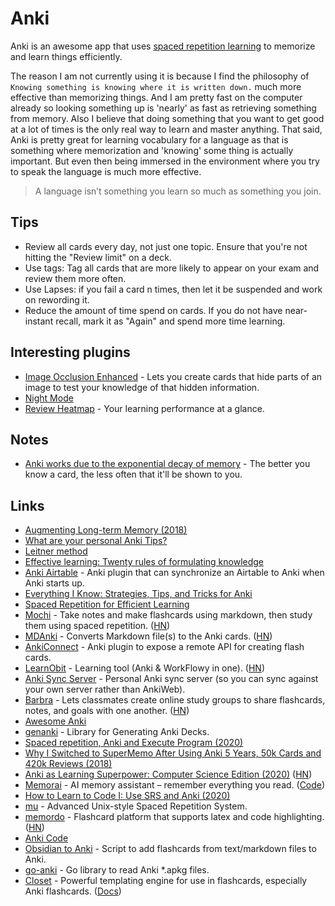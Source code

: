 # Anki

Anki is an awesome app that uses [spaced repetition learning](http://en.wikipedia.org/wiki/Spaced_repetition) to memorize and learn things efficiently.

The reason I am not currently using it is because I find the philosophy of `Knowing something is knowing where it is written down.` much more effective than memorizing things. And I am pretty fast on the computer already so looking something up is 'nearly' as fast as retrieving something from memory. Also I believe that doing something that you want to get good at a lot of times is the only real way to learn and master anything. That said, Anki is pretty great for learning vocabulary for a language as that is something where memorization and 'knowing' some thing is actually important. But even then being immersed in the environment where you try to speak the language is much more effective.

> A language isn’t something you learn so much as something you join.

## Tips

* Review all cards every day, not just one topic. Ensure that you're not hitting the "Review limit" on a deck.
* Use tags: Tag all cards that are more likely to appear on your exam and review them more often.
* Use Lapses: if you fail a card n times, then let it be suspended and work on rewording it.
* Reduce the amount of time spend on cards. If you do not have near-instant recall, mark it as "Again" and spend more time learning.

## Interesting plugins

* [Image Occlusion Enhanced](https://ankiweb.net/shared/info/1111933094) - Lets you create cards that hide parts of an image to test your knowledge of that hidden information.
* [Night Mode](https://github.com/krassowski/Anki-Night-Mode)
* [Review Heatmap](https://github.com/glutanimate/review-heatmap) - Your learning performance at a glance.

## Notes

* [Anki works due to the exponential decay of memory](https://www.reddit.com/r/Anki/comments/75bzzc/anki_overwhelms_me/) - The better you know a card, the less often that it'll be shown to you.

## Links

* [Augmenting Long-term Memory (2018)](http://augmentingcognition.com/ltm.html)
* [What are your personal Anki Tips?](https://www.reddit.com/r/Anki/comments/6npee3/what_are_your_personal_anki_tips/)
* [Leitner method](https://drive.google.com/file/d/0BzlHy07nfEjOQ2hXWjU3LWpDdmc/view)
* [Effective learning: Twenty rules of formulating knowledge](https://www.supermemo.com/en/articles/20rules)
* [Anki Airtable](https://github.com/sirupsen/anki-airtable) - Anki plugin that can synchronize an Airtable to Anki when Anki starts up.
* [Everything I Know: Strategies, Tips, and Tricks for Anki](https://senrigan.io/blog/everything-i-know-strategies-tips-and-tricks-for-spaced-repetition-anki)
* [Spaced Repetition for Efficient Learning](https://www.gwern.net/Spaced-repetition)
* [Mochi](https://mochi.cards) - Take notes and make flashcards using markdown, then study them using spaced repetition. ([HN](https://news.ycombinator.com/item?id=20029466))
* [MDAnki](https://github.com/ashlinchak/mdanki) - Converts Markdown file(s) to the Anki cards. ([HN](https://news.ycombinator.com/item?id=22385408))
* [AnkiConnect](https://github.com/FooSoft/anki-connect) - Anki plugin to expose a remote API for creating flash cards.
* [LearnObit](https://learnobit-36a54.web.app) - Learning tool (Anki & WorkFlowy in one). ([HN](https://news.ycombinator.com/item?id=22823320))
* [Anki Sync Server](https://github.com/ankicommunity/anki-sync-server) - Personal Anki sync server (so you can sync against your own server rather than AnkiWeb).
* [Barbra](https://barbra.io) - Lets classmates create online study groups to share flashcards, notes, and goals with one another. ([HN](https://news.ycombinator.com/item?id=22943075))
* [Awesome Anki](https://github.com/tianshanghong/awesome-anki)
* [genanki](https://github.com/kerrickstaley/genanki) - Library for Generating Anki Decks.
* [Spaced repetition, Anki and Execute Program (2020)](https://mike.place/2020/executeprogram/)
* [Why I Switched to SuperMemo After Using Anki 5 Years, 50k Cards and 420k Reviews (2018)](https://www.masterhowtolearn.com/2018-10-28-why-i-switched-to-supermemo/)
* [Anki as Learning Superpower: Computer Science Edition (2020)](https://www.gresearch.co.uk/article/anki-as-learning-superpower-computer-science-edition/) ([HN](https://news.ycombinator.com/item?id=24878171))
* [Memorai](https://memorai.humanloop.ml) - AI memory assistant – remember everything you read. ([Code](https://github.com/humanloop/memorai))
* [How to Learn to Code I: Use SRS and Anki (2020)](https://www.youtube.com/watch?v=kshXDo8psj8)
* [mu](https://github.com/ticki/mu) - Advanced Unix-style Spaced Repetition System.
* [memordo](https://memordo.com) - Flashcard platform that supports latex and code highlighting. ([HN](https://news.ycombinator.com/item?id=25558420))
* [Anki Code](https://github.com/ankitects/anki)
* [Obsidian to Anki](https://github.com/Pseudonium/Obsidian_to_Anki) - Script to add flashcards from text/markdown files to Anki.
* [go-anki](https://github.com/flimzy/anki) - Go library to read Anki \*.apkg files.
* [Closet](https://github.com/hgiesel/closet) - Powerful templating engine for use in flashcards, especially Anki flashcards. ([Docs](https://closetengine.com))
